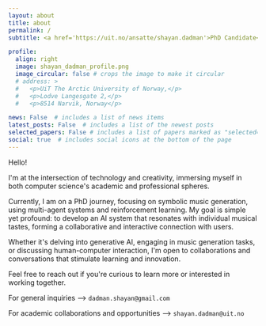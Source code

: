 ```yaml
---
layout: about
title: about
permalink: /
subtitle: <a href='https://uit.no/ansatte/shayan.dadman'>PhD Candidate</a>, UiT The Arctic University of Norway, Narvik

profile:
  align: right
  image: shayan_dadman_profile.png
  image_circular: false # crops the image to make it circular
  # address: >
  #   <p>UiT The Arctic University of Norway,</p>
  #   <p>Lodve Langesgate 2,</p>
  #   <p>8514 Narvik, Norway</p>

news: False  # includes a list of news items
latest_posts: False  # includes a list of the newest posts
selected_papers: False # includes a list of papers marked as "selected={true}"
social: true  # includes social icons at the bottom of the page
---
```


Hello!

I'm at the intersection of technology and creativity, immersing myself in both computer science's academic and professional spheres.

Currently, I am on a PhD journey, focusing on symbolic music generation, using multi-agent systems and reinforcement learning. My goal is simple yet profound: to develop an AI system that resonates with individual musical tastes, forming a collaborative and interactive connection with users.

Whether it's delving into generative AI, engaging in music generation tasks, or discussing human-computer interaction, I'm open to collaborations and conversations that stimulate learning and innovation.

Feel free to reach out if you're curious to learn more or interested in working together.

For general inquiries --> `dadman.shayan@gmail.com`

For academic collaborations and opportunities --> `shayan.dadman@uit.no`
